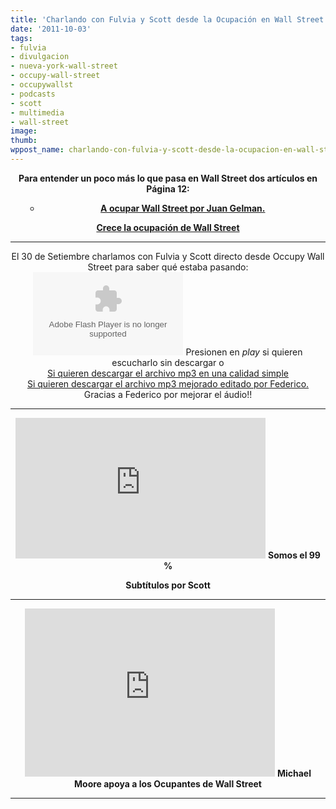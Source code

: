 ```yaml
---
title: 'Charlando con Fulvia y Scott desde la Ocupación en Wall Street #Occupywallstreet'
date: '2011-10-03'
tags:
- fulvia
- divulgacion
- nueva-york-wall-street
- occupy-wall-street
- occupywallst
- podcasts
- scott
- multimedia
- wall-street
image: 
thumb: 
wppost_name: charlando-con-fulvia-y-scott-desde-la-ocupacion-en-wall-street-occupywallstreet
---
```


<center><strong>Para entender un poco más lo que pasa en Wall Street dos artículos en Página 12:</strong></center>
<ul>
<ul>
	<li><center><strong><a href="http://www.pagina12.com.ar/diario/contratapa/13-178007-2011-10-02.html">A ocupar Wall Street por Juan Gelman.</a></strong></center></li>
</ul>
</ul>
<p style="text-align: center;"><strong><a href="http://www.pagina12.com.ar/diario/elmundo/4-178077-2011-10-03.html" target="_blank">Crece la ocupación de Wall Street</a></strong></p>


<hr />

<center>
El 30 de Setiembre charlamos con Fulvia y Scott directo desde Occupy Wall Street para saber qué estaba pasando:</center><center></center><center></center><center><object id="player825169" width="240" height="133" classid="clsid:d27cdb6e-ae6d-11cf-96b8-444553540000" codebase="http://download.macromedia.com/pub/shockwave/cabs/flash/swflash.cab#version=6,0,40,0"><param name="AllowScriptAccess" value="always" /><param name="allowFullScreen" value="true" /><param name="wmode" value="transparent" /><param name="src" value="http://www.ivoox.com/playerivoox_ee_825169_1.html" /><param name="allowfullscreen" value="true" /><param name="allowscriptaccess" value="always" /><embed id="player825169" width="240" height="133" type="application/x-shockwave-flash" src="http://www.ivoox.com/playerivoox_ee_825169_1.html" AllowScriptAccess="always" allowFullScreen="true" wmode="transparent" allowfullscreen="true" allowscriptaccess="always" /></object>
Presionen en <em>play</em> si quieren escucharlo sin descargar o</center><center>
<a href="http://www.ivoox.com/charlando-fulvia-scott-ocupacion_md_825169_1.mp3" target="_blank">Si quieren descargar el archivo mp3 en una calidad simple</a></center><center><a href="http://808m.cc/podcast/occupywallst-ppar.mp3" target="_blank">
</a><a href="http://808m.cc/podcast/occupywallst-ppar.mp3" target="_blank">Si quieren descargar el archivo mp3 mejorado editado por Federico.</a></center><center>
Gracias a Federico por mejorar el áudio!!</center>

<hr />
<p style="text-align: center;"><iframe src="http://player.vimeo.com/video/29969325?title=0&amp;byline=0&amp;portrait=0" frameborder="0" width="400" height="225"></iframe>
<strong>Somos el 99 %</strong></p>
<p style="text-align: center;"><strong>Subtítulos por Scott</strong></p>


<hr />

<center><iframe src="http://player.vimeo.com/video/29744525?title=0&amp;byline=0&amp;portrait=0" frameborder="0" width="400" height="269"></iframe>
<strong>Michael Moore apoya a los Ocupantes de Wall Street</strong></center>

<hr />
